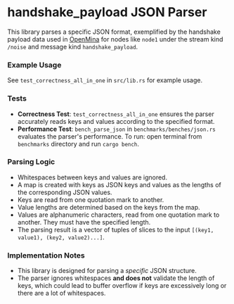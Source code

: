 # handshake_payload JSON Parser

This library parses a specific JSON format, exemplified by the handshake payload data used in [OpenMina](https://metrics.openmina.com/network/messages/14?node=node1) for nodes like `node1` under the stream kind `/noise` and message kind `handshake_payload`.

### Example Usage

See `test_correctness_all_in_one` in `src/lib.rs` for example usage.

### Tests

- **Correctness Test**: `test_correctness_all_in_one` ensures the parser accurately reads keys and values according to the specified format. 
- **Performance Test**: `bench_parse_json` in `benchmarks/benches/json.rs` evaluates the parser's performance. To run: open terminal from `benchmarks` directory and run `cargo bench`. 

### Parsing Logic

- Whitespaces between keys and values are ignored.
- A map is created with keys as JSON keys and values as the lengths of the corresponding JSON values.
- Keys are read from one quotation mark to another.
- Value lengths are determined based on the keys from the map.
- Values are alphanumeric characters, read from one quotation mark to another. They must have the specified length.
- The parsing result is a vector of tuples of slices to the input `[(key1, value1), (key2, value2)...]`.


### Implementation Notes

- This library is designed for parsing a *specific* JSON structure.
- The parser ignores whitespaces **and does not** validate the length of keys, which could lead to buffer overflow if keys are excessively long or there are a lot of whitespaces.
